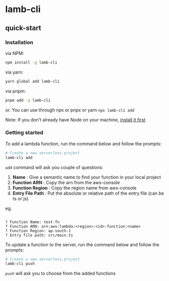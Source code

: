 # lamb-cli

## quick-start

### Installation

via NPM:
```bash
npm install -g lamb-cli
```

via yarn:
```bash
yarn global add lamb-cli
```

via pnpm:
```bash
pnpm add -g lamb-cli
```

or.
You can use through npx or pnpx or yarn
`npx lamb-cli add`

Note: If you don’t already have Node on your machine, [install it first](https://nodejs.org/)

### Getting started

To add a lambda function, run the command below and follow the prompts:

```bash
# Create a new serverless project
lamb-cli add
```

`add` command will ask you couple of questions:

1. **Name** : Give a semantic name to find your function in your local project
2. **Function ARN** : Copy the arn from the aws-console
3. **Function Region** : Copy the region name from aws-console
4. **Entry File Path** : Put the absolute or relative path of the entry file (can be ts or js)

eg.

```

? Function Name: test-fn
? Function ARN: arn:aws:lambda:<region>:<id>:function:<name>
? Function Region: ap-south-1
? Entry file path: src/main.ts

```

To update a function to the server, run the command below and follow the prompts:

```bash
# Create a new serverless project
lamb-cli push
```

`push` will ask you to choose from the added functions

